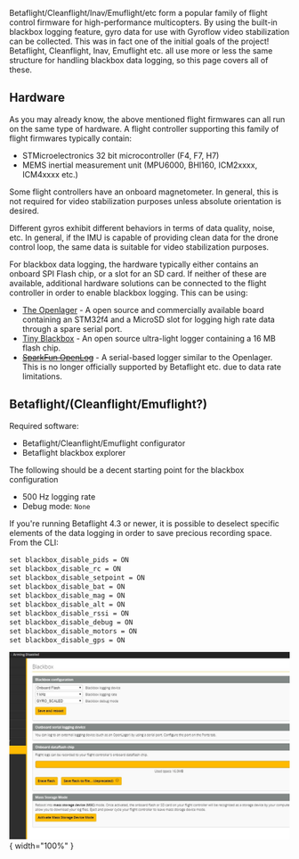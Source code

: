 Betaflight/Cleanflight/Inav/Emuflight/etc form a popular family of flight control firmware for high-performance multicopters. By using the built-in blackbox logging feature, gyro data for use with Gyroflow video stabilization can be collected. This was in fact one of the initial goals of the project! Betaflight, Cleanflight, Inav, Emuflight etc. all use more or less the same structure for handling blackbox data logging, so this page covers all of these.


## Hardware
As you may already know, the above mentioned flight firmwares can all run on the same type of hardware. A flight controller supporting this family of flight firmwares typically contain:

* STMicroelectronics 32 bit microcontroller (F4, F7, H7)
* MEMS inertial measurement unit (MPU6000, BHI160, ICM2xxxx, ICM4xxxx etc.)

Some flight controllers have an onboard magnetometer. In general, this is not required for video stabilization purposes unless absolute orientation is desired.

Different gyros exhibit different behaviors in terms of data quality, noise, etc. In general, if the IMU is capable of providing clean data for the drone control loop, the same data is suitable for video stabilization purposes.

For blackbox data logging, the hardware typically either contains an onboard SPI Flash chip, or a slot for an SD card. If neither of these are available, additional hardware solutions can be connected to the flight controller in order to enable blackbox logging. This can be using:

* [The Openlager](https://github.com/d-ronin/openlager) - A open source and commercially available board containing an STM32f4 and a MicroSD slot for logging high rate data through a spare serial port.
* [Tiny Blackbox](https://github.com/alexeystn/tiny-blackbox) - An open source ultra-light logger containing a 16 MB flash chip.
* <del>[SparkFun OpenLog](https://github.com/sparkfun/OpenLog)</del> - A serial-based logger similar to the Openlager. This is no longer officially supported by Betaflight etc. due to data rate limitations. 


## Betaflight/(Cleanflight/Emuflight?)

Required software:

* Betaflight/Cleanflight/Emuflight configurator
* Betaflight blackbox explorer

The following should be a decent starting point for the blackbox configuration

* 500 Hz logging rate
* Debug mode: `None`

If you're running Betaflight 4.3 or newer, it is possible to deselect specific elements of the data logging in order to save precious recording space. From the CLI:
```
set blackbox_disable_pids = ON
set blackbox_disable_rc = ON
set blackbox_disable_setpoint = ON
set blackbox_disable_bat = ON
set blackbox_disable_mag = ON
set blackbox_disable_alt = ON
set blackbox_disable_rssi = ON
set blackbox_disable_debug = ON
set blackbox_disable_motors = ON
set blackbox_disable_gps = ON
```

![!Betaflight configurator blackbox tab](img/config-blackbox.jpg){ width="100%" }